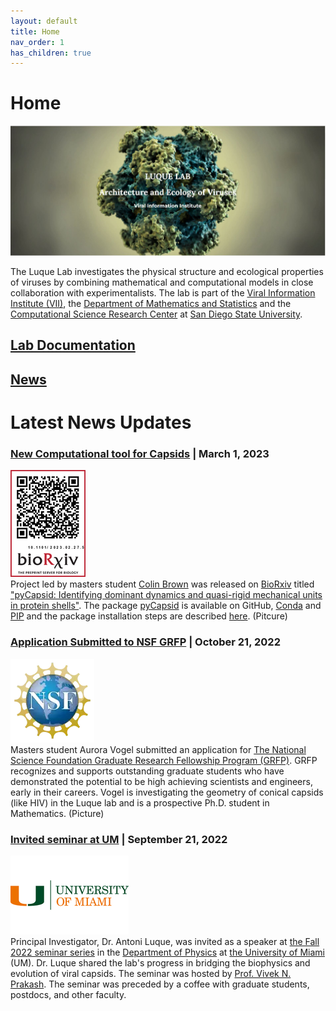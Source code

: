 ```yaml
---
layout: default
title: Home
nav_order: 1
has_children: true
---
```


# Home
![alt text](https://github.com/luquelab/website/blob/github-pages/docs/1_luquelab_homepage_2023-04-10.JPG)

The Luque Lab investigates the physical structure and ecological properties of viruses by combining mathematical and computational models in close collaboration with experimentalists. The lab is part of the [Viral Information Institute (VII)](https://viralization.org/), the [Department of Mathematics and Statistics](https://math.sdsu.edu/) and the [Computational Science Research Center](http://www.csrc.sdsu.edu/) at [San Diego State University](http://www.sdsu.edu/).

## [Lab Documentation](https://luquelab.github.io/Athena/courses/)
## [News](https://www.luquelab.com/news.html)
# Latest News Updates
### [New Computational tool for Capsids](https://www.biorxiv.org/content/10.1101/2023.02.27.529640v1) |  March 1, 2023
![](https://github.com/luquelab/website/blob/github-pages/visuals/News/1_new%20computational%20tool%20for%20capsids.png) \
Project led by masters student [Colin Brown](https://www.linkedin.com/in/colin-travis-brown/) was released on [BioRxiv](https://www.biorxiv.org/) titled ["pyCapsid: Identifying dominant dynamics and quasi-rigid mechanical units in protein shells"](https://www.biorxiv.org/content/10.1101/2023.02.27.529640v1). The package [pyCapsid](https://luquelab.github.io/pyCapsid/) is available on GitHub, [Conda](https://anaconda.org/luque_lab/pycapsid) and [PIP](https://pypi.org/project/pyCapsid/) and the package installation steps are described [here](https://luquelab.github.io/pyCapsid/installation/). (Pitcure)

### [Application Submitted to NSF GRFP](https://www.nsfgrfp.org/) |  October 21, 2022
![picture](https://github.com/luquelab/website/blob/github-pages/visuals/News/2_Application%20Submitted%20to%20NSF%20GRFP%20%20October%2021%202022.png) \
Masters student Aurora Vogel submitted an application for [The National Science Foundation  Graduate Research Fellowship Program (GRFP)](https://www.nsfgrfp.org/). GRFP recognizes and supports outstanding graduate students who have demonstrated the potential to be high achieving scientists and engineers, early in their careers.  Vogel is investigating the geometry of conical capsids (like HIV) in the Luque lab and is a prospective Ph.D. student in Mathematics. (Picture)

### [Invited seminar at UM](https://physics.as.miami.edu/events/seminars/index.html) | September 21, 2022
![picture](https://github.com/luquelab/website/blob/github-pages/visuals/News/3_Invited%20seminar%20at%20UM%20%20September%2021%2C%202022.png) \
Principal Investigator, Dr. Antoni Luque, was invited as a speaker at [the Fall 2022 seminar series](https://physics.as.miami.edu/events/seminars/index.html)  in the [Department of Physics](https://physics.as.miami.edu/) at [the University of Miami](https://welcome.miami.edu/) (UM). Dr. Luque shared the lab's progress in bridging the biophysics and evolution of viral capsids. The seminar was hosted by [Prof. Vivek N. Prakash](http://www.vprakash.com/). The seminar was preceded by a coffee with graduate students, postdocs, and other faculty.
